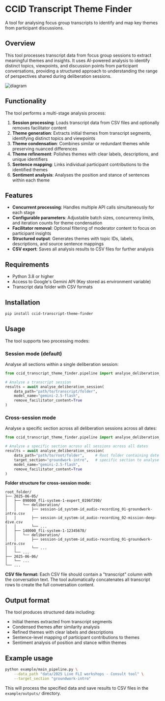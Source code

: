 # CCID Transcript Theme Finder

A tool for analysing focus group transcripts to identify and map key themes from participant discussions.

## Overview

This tool processes transcript data from focus group sessions to extract meaningful themes and insights. It uses AI-powered analysis to identify distinct topics, viewpoints, and discussion points from participant conversations, providing a structured approach to understanding the range of perspectives shared during deliberation sessions.

![diagram](https://igl-public.s3.eu-west-2.amazonaws.com/misc/basic_pipeline.svg)

## Functionality

The tool performs a multi-stage analysis process:

1. **Session processing**: Loads transcript data from CSV files and optionally removes facilitator content
2. **Theme generation**: Extracts initial themes from transcript segments, identifying distinct topics and viewpoints
3. **Theme condensation**: Combines similar or redundant themes while preserving nuanced differences
4. **Theme refinement**: Polishes themes with clear labels, descriptions, and unique identifiers
5. **Sentence mapping**: Links individual participant contributions to the identified themes
6. **Sentiment analysis**: Analyses the position and stance of sentences within each theme

## Features

- **Concurrent processing**: Handles multiple API calls simultaneously for each stage
- **Configurable parameters**: Adjustable batch sizes, concurrency limits, and iteration counts for theme condensation
- **Facilitator removal**: Optional filtering of moderator content to focus on participant insights
- **Structured output**: Generates themes with topic IDs, labels, descriptions, and source sentence mappings
- **CSV export**: Saves all analysis results to CSV files for further analysis

## Requirements

- Python 3.8 or higher
- Access to Google's Gemini API (Key stored as environment variable)
- Transcript data folder with CSV formats

## Installation

```bash
pip install ccid-transcript-theme-finder
```

## Usage

The tool supports two processing modes:

### Session mode (default)
Analyse all sections within a single deliberation session:

```python
from ccid_transcript_theme_finder.pipeline import analyse_deliberation_session

# Analyse a transcript session
results = await analyse_deliberation_session(
    data_path="path/to/transcript/folder",
    model_name="gemini-2.5-flash",
    remove_facilitator_content=True
)
```

### Cross-session mode
Analyse a specific section across all deliberation sessions across all dates:

```python
from ccid_transcript_theme_finder.pipeline import analyse_deliberation_session

# Analyse a specific section across all sessions across all dates
results = await analyse_deliberation_session(
    data_path="path/to/root/folder",     # Root folder containing date folders
    target_section="groundwork-intro",   # specific section to analyse
    model_name="gemini-2.5-flash",
    remove_facilitator_content=True
)
```

**Folder structure for cross-session mode:**
```
root_folder/
├── 2025-06-05/
│   ├── 090000_fli-system-1-expert_0196f390/
│   │   └── deliberation/
│   │       ├── session-id_system-id_audio-recording_01-groundwork-intro.csv
│   │       ├── session-id_system-id_audio-recording_02-mission-deep-dive.csv
│   │       └── ...
│   ├── 140000_fli-system-1-12345678/
│   │   └── deliberation/
│   │       ├── session-id_system-id_audio-recording_01-groundwork-intro.csv
│   │       └── ...
│   └── ...
├── 2025-06-06/
│   └── ...
└── ...
```

**CSV file format:**
Each CSV file should contain a "transcript" column with the conversation text. The tool automatically concatenates all transcript rows to create the full conversation content.

## Output format

The tool produces structured data including:
- Initial themes extracted from transcript segments
- Condensed themes after similarity analysis
- Refined themes with clear labels and descriptions
- Sentence-level mapping of participant contributions to themes
- Sentiment analysis of position and stance within themes

## Example usage

```bash
python example/main_pipeline.py \
    --data_path "data/2025 Live FLI workshops - Consult tool" \
    --target_section "groundwork-intro"
```

This will process the specified data and save results to CSV files in the `example/outputs/` directory.